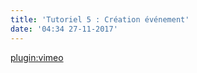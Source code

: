 ```yaml
---
title: 'Tutoriel 5 : Création événement'
date: '04:34 27-11-2017'
---
```


[plugin:vimeo](https://vimeo.com/192239517)